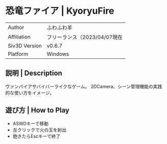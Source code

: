 # 恐竜ファイア | KyoryuFire

|               |                                              |
|:--------------|:---------------------------------------------|
| Author        | ふわふわ羊                                    |
| Affiliation   | フリーランス（2023/04/07現在                   |
| Siv3D Version | v0.6.7  |
| Platform      | Windows |

## 説明 | Description

ヴァンパイアサバイバーライクなゲーム。
2DCamera、シーン管理機能の実践的な使い方をイメージ。

## 遊び方 | How to Play

- ASWDキーで移動
- 左クリックで火の玉を射出
- 飽きたらEscキーで終了
